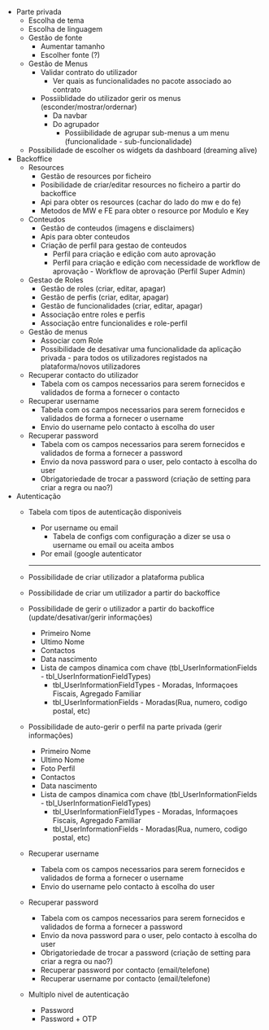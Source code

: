 - Parte privada
    - Escolha de tema
    - Escolha de linguagem
    - Gestão de fonte
        - Aumentar tamanho
        - Escolher fonte (?)
    - Gestão de Menus
        - Validar contrato do utilizador
            - Ver quais as funcionalidades no pacote associado ao contrato
        - Possiiblidade do utilizador gerir os menus (esconder/mostrar/ordernar)
            - Da navbar
            - Do agrupador
                - Possiibilidade de agrupar sub-menus a um menu (funcionalidade - sub-funcionalidade)
    - Possibilidade de escolher os widgets da dashboard (dreaming alive)
- Backoffice
    - Resources
        - Gestão de resources por ficheiro
        - Posibilidade de criar/editar resources no ficheiro a partir do backoffice
        - Api para obter os resources (cachar do lado do mw e do fe)
        - Metodos de MW e FE para obter o resource por Modulo e Key
    - Conteudos
        - Gestão de conteudos (imagens e disclaimers)
        - Apis para obter conteudos
        - Criação de perfil para gestao de conteudos
            - Perfil para criação e edição com auto aprovação
            - Perfil para criação e edição com necessidade de workflow de aprovação - Workflow de aprovação (Perfil Super Admin)
    - Gestao de Roles
        - Gestão de roles (criar, editar, apagar)
        - Gestão de perfis (criar, editar, apagar)
        - Gestão de funcionalidades (criar, editar, apagar)
        - Associação entre roles e perfis
        - Associação entre funcionalides e role-perfil
    - Gestão de menus
        - Associar com Role
        - Possibilidade de desativar uma funcionalidade da aplicação privada - para todos os utilizadores registados na plataforma/novos utilizadores
    - Recuperar contacto do utilizador
        - Tabela com os campos necessarios para serem fornecidos e validados de forma a fornecer o contacto
    - Recuperar username
        - Tabela com os campos necessarios para serem fornecidos e validados de forma a fornecer o username
        - Envio do username pelo contacto à escolha do user
    - Recuperar password
        - Tabela com os campos necessarios para serem fornecidos e validados de forma a fornecer a password
        - Envio da nova password para o user, pelo contacto à escolha do user
        - Obrigatoriedade de trocar a password (criação de setting para criar a regra ou nao?)
- Autenticação
    - Tabela com tipos de autenticação disponiveis
        - Por username ou email
            - Tabela de configs com configuração a dizer se usa o username ou email ou aceita ambos
        - Por email (google autenticator
        
        ---
        
    - Possibilidade de criar utilizador a plataforma publica
    - Possibilidade de criar um utilizador a partir do backoffice
    - Possibilidade de gerir o utilizador a partir do backoffice (update/desativar/gerir informações)
        - Primeiro Nome
        - Ultimo Nome
        - Contactos
        - Data nascimento
        - Lista de campos dinamica com chave (tbl_UserInformationFields - tbl_UserInformationFieldTypes)
            - tbl_UserInformationFieldTypes - Moradas, Informaçoes Fiscais, Agregado Familiar
            - tbl_UserInformationFields - Moradas(Rua, numero, codigo postal, etc)
    - Possibilidade de auto-gerir o perfil na parte privada (gerir informações)
        - Primeiro Nome
        - Ultimo Nome
        - Foto Perfil
        - Contactos
        - Data nascimento
        - Lista de campos dinamica com chave (tbl_UserInformationFields - tbl_UserInformationFieldTypes)
            - tbl_UserInformationFieldTypes - Moradas, Informaçoes Fiscais, Agregado Familiar
            - tbl_UserInformationFields - Moradas(Rua, numero, codigo postal, etc)
    - Recuperar username
        - Tabela com os campos necessarios para serem fornecidos e validados de forma a fornecer o username
        - Envio do username pelo contacto à escolha do user
    - Recuperar password
        - Tabela com os campos necessarios para serem fornecidos e validados de forma a fornecer a password
        - Envio da nova password para o user, pelo contacto à escolha do user
        - Obrigatoriedade de trocar a password (criação de setting para criar a regra ou nao?)
        - Recuperar password por contacto (email/telefone)
        - Recuperar username por contacto (email/telefone)
    - Multiplo nivel de autenticação
        - Password
        - Password + OTP
